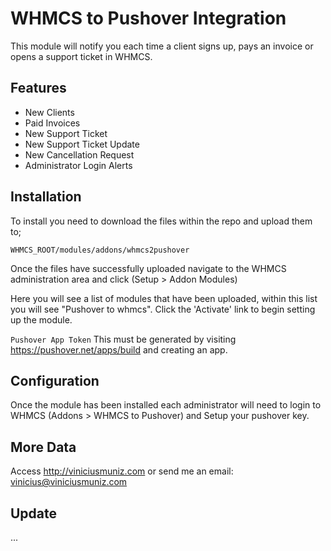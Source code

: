 # WHMCS to Pushover Integration

This module will notify you each time a client signs up, pays an invoice or opens a support ticket in WHMCS.

## Features
- New Clients
- Paid Invoices
- New Support Ticket
- New Support Ticket Update
- New Cancellation Request
- Administrator Login Alerts

## Installation

To install you need to download the files within the repo and upload them to;

```
WHMCS_ROOT/modules/addons/whmcs2pushover
```

Once the files have successfully uploaded navigate to the WHMCS administration area and click (Setup > Addon Modules)

Here you will see a list of modules that have been uploaded, within this list you will see "Pushover to whmcs". Click the 'Activate' link to begin setting up the module.

`Pushover App Token` This must be generated by visiting https://pushover.net/apps/build and creating an app.


## Configuration

Once the module has been installed each administrator will need to login to WHMCS (Addons > WHMCS to Pushover) and Setup your pushover key.

## More Data
Access http://viniciusmuniz.com or send me an email: vinicius@viniciusmuniz.com

## Update
...